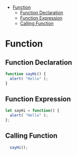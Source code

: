 

- [Function](#function)
  - [Function Declaration](#function-declaration)
  - [Function Expression](#function-expression)
  - [Calling Function](#calling-function)


# Function

## Function Declaration

```js
function sayHi() {
  alert( "Hello" );
}
```

## Function Expression

```js
let sayHi = function() {
  alert( "Hello" );
};
```

## Calling Function

```js
  sayHi();
```
